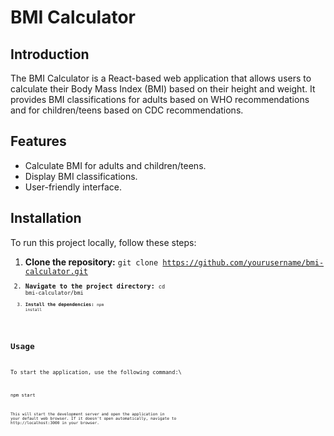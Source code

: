 # BMI Calculator

## Introduction

The BMI Calculator is a React-based web application that allows users to calculate their Body Mass Index (BMI) based on their height and weight. It provides BMI classifications for adults based on WHO recommendations and for children/teens based on CDC recommendations.

## Features

-   Calculate BMI for adults and children/teens.
-   Display BMI classifications.
-   User-friendly interface.

## Installation

To run this project locally, follow these steps:

1. **Clone the repository:**
    <code>git clone https://github.com/yourusername/bmi-calculator.git<code>
2. **Navigate to the project directory:**
   <code>cd bmi-calculator/bmi<code>
3. **Install the dependencies:**
    <code>npm install<code>

## Usage

To start the application, use the following command:\

<code>npm start<code>

This will start the development server and open the application in your default web browser. If it doesn't open automatically, navigate to http://localhost:3000 in your browser.